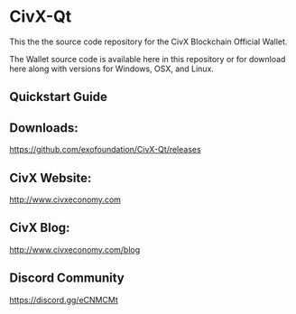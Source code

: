 # CivX-Qt
This the the source code repository for the CivX Blockchain Official Wallet.

The Wallet source code is available here in this repository or for download here along with versions for Windows, OSX, and Linux.

## Quickstart Guide
<coming soon>

## Downloads:
https://github.com/exofoundation/CivX-Qt/releases

## CivX Website:
http://www.civxeconomy.com

## CivX Blog:
http://www.civxeconomy.com/blog

## Discord Community
https://discord.gg/eCNMCMt
